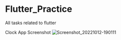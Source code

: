 # Flutter_Practice
 All tasks related to flutter
 
Clock App Screenshot
![Screenshot_20221012-190111](https://user-images.githubusercontent.com/82440403/195364642-b8b0c116-f392-4036-9bac-06de8aa55ca2.png)

